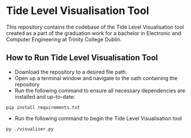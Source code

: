 # Tide Level Visualisation Tool
This repository contains the codebase of the Tide Level Visualisation tool created as a part of the graduation work for a bachelor in Electronic and Computer Engineering at Trinity College Dublin.

## How to Run Tide Level Visualisation Tool

* Download the repository to a desired file path.
* Open up a terminal window and navigate to the oath containing the repository
* Run the following command to ensure all necessary dependencies are installed and up-to-date:
```
pip install requirements.txt
```
* Run the following command to begin the Tide Level Visualisation tool
```
py ./visualiser.py
```
